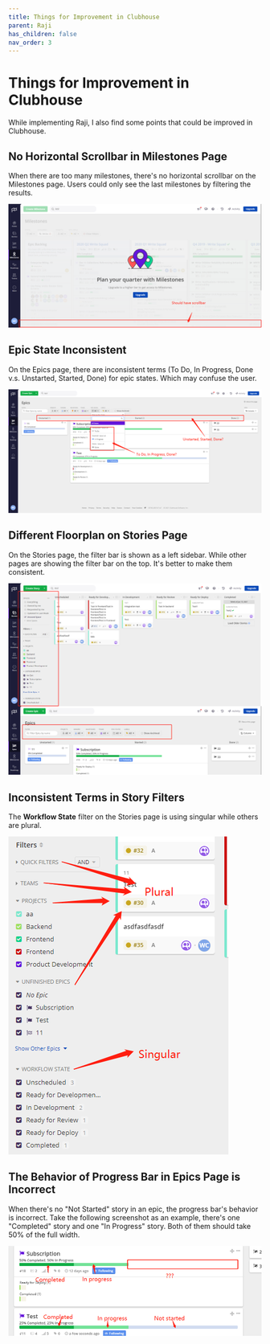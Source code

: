 ```yaml
---
title: Things for Improvement in Clubhouse
parent: Raji
has_children: false
nav_order: 3
---
```


# Things for Improvement in Clubhouse

While implementing Raji, I also find some points that could be improved in Clubhouse.

## No Horizontal Scrollbar in Milestones Page

When there are too many milestones, there's no horizontal scrollbar on the Milestones page. Users could only see the last milestones by filtering the results.

![Milestone improvement](https://raw.githubusercontent.com/cwang1221/cwang1221.github.io/main/images/milestoneImprovement.png)

## Epic State Inconsistent
On the Epics page, there are inconsistent terms (To Do, In Progress, Done v.s. Unstarted, Started, Done) for epic states. Which may confuse the user.

![Epic state inconsistent](https://raw.githubusercontent.com/cwang1221/cwang1221.github.io/main/images/epicImprovement.png)

## Different Floorplan on Stories Page
On the Stories page, the filter bar is shown as a left sidebar. While other pages are showing the filter bar on the top. It's better to make them consistent.

![Differen floorplan](https://raw.githubusercontent.com/cwang1221/cwang1221.github.io/main/images/storyFilter.png)

## Inconsistent Terms in Story Filters
The **Workflow State** filter on the Stories page is using singular while others are plural.

![Inconsistent terms](https://raw.githubusercontent.com/cwang1221/cwang1221.github.io/main/images/storyFilterPlural.png)

## The Behavior of Progress Bar in Epics Page is Incorrect
When there's no "Not Started" story in an epic, the progress bar's behavior is incorrect. Take the following screenshot as an example, there's one "Completed" story and one "In Progress" story. Both of them should take 50% of the full width.

![Incorrect Progress Bar](https://raw.githubusercontent.com/cwang1221/cwang1221.github.io/main/images/epicProgressBar.png)